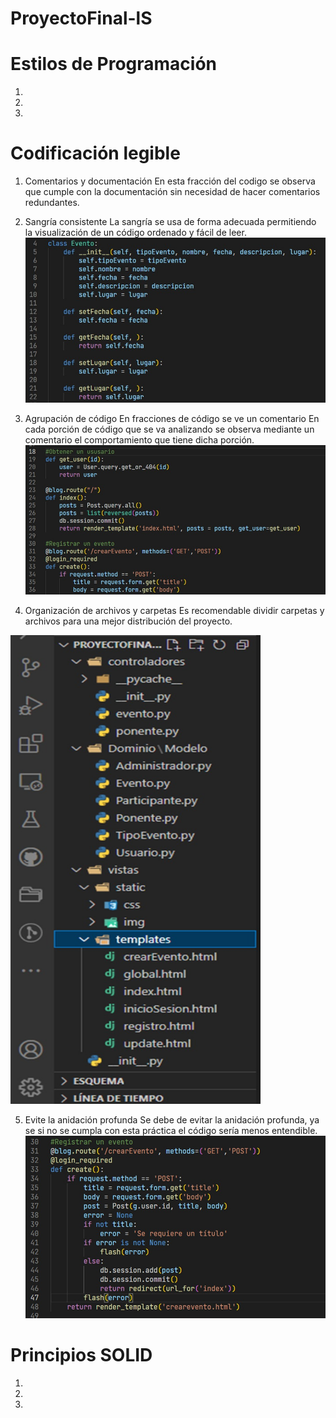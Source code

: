 # ProyectoFinal-lS


# Estilos de Programación
1. 

2. 

3. 



# Codificación legible
1. Comentarios y documentación
En esta fracción del codigo se observa que cumple con la documentación sin necesidad de hacer comentarios redundantes.


2. Sangría consistente
La sangría se usa de forma adecuada permitiendo la visualización de un código ordenado y fácil de leer.
![](imagenes/estilo2.jpeg)

3. Agrupación de código 
En fracciones de código se ve un comentario
En cada porción de código que se va analizando se observa mediante un comentario el comportamiento que tiene dicha porción.
![](imagenes/estilo1.jpeg)


4. Organización de archivos y carpetas
Es recomendable dividir carpetas y archivos para una mejor distribución del proyecto.
<img src="imagenes/estilo5.jpeg" width="400" height="750">

5. Evite la anidación profunda
Se debe de evitar la anidación profunda, ya se si no se cumpla con esta práctica el código sería menos entendible.
![](imagenes/estilo3.jpeg)

# Principios SOLID
1. 

2. 

3. 
